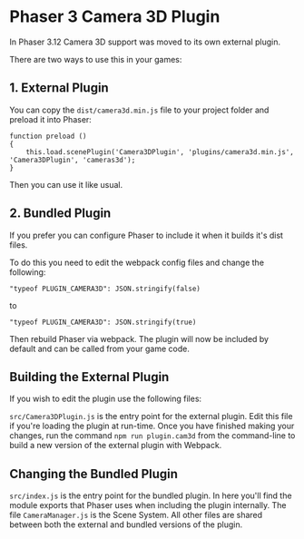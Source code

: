 Phaser 3 Camera 3D Plugin
=========================

In Phaser 3.12 Camera 3D support was moved to its own external plugin.

There are two ways to use this in your games:

## 1. External Plugin

You can copy the `dist/camera3d.min.js` file to your project folder and preload it into Phaser:

```
function preload ()
{
    this.load.scenePlugin('Camera3DPlugin', 'plugins/camera3d.min.js', 'Camera3DPlugin', 'cameras3d');
}
```

Then you can use it like usual.

## 2. Bundled Plugin

If you prefer you can configure Phaser to include it when it builds it's dist files.

To do this you need to edit the webpack config files and change the following:

```
"typeof PLUGIN_CAMERA3D": JSON.stringify(false)
```

to

```
"typeof PLUGIN_CAMERA3D": JSON.stringify(true)
```

Then rebuild Phaser via webpack. The plugin will now be included by default and can be called from your game code.

## Building the External Plugin

If you wish to edit the plugin use the following files:

`src/Camera3DPlugin.js` is the entry point for the external plugin. Edit this file if you're loading the plugin at run-time. Once you have finished making your changes, run the command `npm run plugin.cam3d` from the command-line to build a new version of the external plugin with Webpack.

## Changing the Bundled Plugin

`src/index.js` is the entry point for the bundled plugin. In here you'll find the module exports that Phaser uses when including the plugin internally. The file `CameraManager.js` is the Scene System. All other files are shared between both the external and bundled versions of the plugin.
